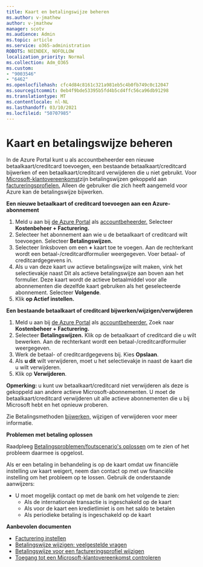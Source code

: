 ```yaml
---
title: Kaart en betalingswijze beheren
ms.author: v-jmathew
author: v-jmathew
manager: scotv
ms.audience: Admin
ms.topic: article
ms.service: o365-administration
ROBOTS: NOINDEX, NOFOLLOW
localization_priority: Normal
ms.collection: Adm_O365
ms.custom:
- "9003546"
- "6462"
ms.openlocfilehash: cfc4d84c8161c321a981eb5c4b0fb749c0c12047
ms.sourcegitcommit: 0eb4f9bde53395b5fd4b5cd4ffc56ca96db91298
ms.translationtype: MT
ms.contentlocale: nl-NL
ms.lasthandoff: 03/10/2021
ms.locfileid: "50707985"
---
```

# <a name="manage-card-and-payment-method"></a>Kaart en betalingswijze beheren

In de Azure Portal kunt u als accountbeheerder een nieuwe betaalkaart/creditcard toevoegen, een bestaande betaalkaart/creditcard bijwerken of een betaalkaart/creditcard verwijderen die u niet gebruikt. Voor [Microsoft-klantovereenkomst](https://docs.microsoft.com/azure/billing/billing-how-to-change-credit-card?WT.mc_id=Portal-Microsoft_Azure_Support#check-access-to-a-microsoft-customer-agreement)zijn betalingswijzen gekoppeld aan [factureringsprofielen.](https://docs.microsoft.com/azure/billing/billing-how-to-change-credit-card?WT.mc_id=Portal-Microsoft_Azure_Support#change-payment-method-for-a-billing-profile) Alleen de gebruiker die zich heeft aangemeld voor Azure kan de betalingswijze bijwerken.

**Een nieuwe betaalkaart of creditcard toevoegen aan een Azure-abonnement**

1. Meld u aan bij [de Azure Portal](https://ms.portal.azure.com/) als [accountbeheerder.](https://docs.microsoft.com/azure/cost-management-billing/manage/billing-subscription-transfer?WT.mc_id=Portal-Microsoft_Azure_Support#whoisaa) Selecteer **Kostenbeheer + Facturering.**
2. Selecteer het abonnement aan wie u de betaalkaart of creditcard wilt toevoegen. Selecteer **Betalingswijzen.**
3. Selecteer linksboven om een **+** kaart toe te voegen. Aan de rechterkant wordt een betaal-/creditcardformulier weergegeven. Voer betaal- of creditcardgegevens in.
4. Als u van deze kaart uw actieve  betalingswijze wilt maken, vink het selectievakje naast Dit als actieve betalingswijze aan boven aan het formulier. Deze kaart wordt de actieve betaalmiddel voor alle abonnementen die dezelfde kaart gebruiken als het geselecteerde abonnement. Selecteer **Volgende**.
5. Klik **op Actief instellen.** 
 
**Een bestaande betaalkaart of creditcard bijwerken/wijzigen/verwijderen**

1.  Meld u aan bij [de Azure Portal](https://portal.azure.com/) als [accountbeheerder.](https://docs.microsoft.com/azure/billing/billing-subscription-transfer?WT.mc_id=Portal-Microsoft_Azure_Support#whoisaa) Zoek naar **Kostenbeheer + Facturering.**
2.  Selecteer **Betalingswijzen.** Klik op de betaalkaart of creditcard die u wilt bewerken. Aan de rechterkant wordt een betaal-/creditcardformulier weergegeven.
3.  Werk de betaal- of creditcardgegevens bij. Kies **Opslaan**.
4.  Als **u dit** wilt verwijderen, moet u het selectievakje in naast de kaart die u wilt verwijderen.
5.  Klik op **Verwijderen**.

**Opmerking:** u kunt uw betaalkaart/creditcard niet verwijderen als deze is gekoppeld aan andere actieve Microsoft-abonnementen. U moet de betaalkaart/creditcard verwijderen uit alle actieve abonnementen die u bij Microsoft hebt en het opnieuw proberen.

Zie Betalingsmethoden [bijwerken,](https://docs.microsoft.com/azure/billing/billing-how-to-change-credit-card?WT.mc_id=Portal-Microsoft_Azure_Support) wijzigen of verwijderen voor meer informatie.

**Problemen met betaling oplossen**

Raadpleeg [Betalingsproblemen/foutscenario's oplossen](https://docs.microsoft.com/azure/cost-management-billing/manage/billing-troubleshoot-azure-payment-issues) om te zien of het probleem daarmee is opgelost.

Als er een betaling in behandeling is op de kaart omdat uw financiële  instelling uw kaart weigert, neem dan contact op met uw financiële instelling om het probleem op te lossen. Gebruik de onderstaande aanwijzers:

- U moet mogelijk contact op met de bank om het volgende te zien: 
    - Als de internationale transactie is ingeschakeld op de kaart
    - Als voor de kaart een kredietlimiet is om het saldo te betalen
    - Als periodieke betaling is ingeschakeld op de kaart

**Aanbevolen documenten**

- [Facturering instellen](https://docs.microsoft.com/azure/cost-management-billing/manage/pay-by-invoice)
- [Betalingswijze wijzigen: veelgestelde vragen](https://docs.microsoft.com/azure/cost-management-billing/manage/change-credit-card?WT.mc_id=Portal-Microsoft_Azure_Support#frequently-asked-questions)
- [Betalingswijze voor een factureringsprofiel wijzigen](https://docs.microsoft.com/azure/cost-management-billing/manage/change-credit-card?WT.mc_id=Portal-Microsoft_Azure_Support#change-payment-method-for-a-billing-profile)
- [Toegang tot een Microsoft-klantovereenkomst controleren](https://docs.microsoft.com/azure/cost-management-billing/manage/change-credit-card?WT.mc_id=Portal-Microsoft_Azure_Support#check-access-to-a-microsoft-customer-agreement)
